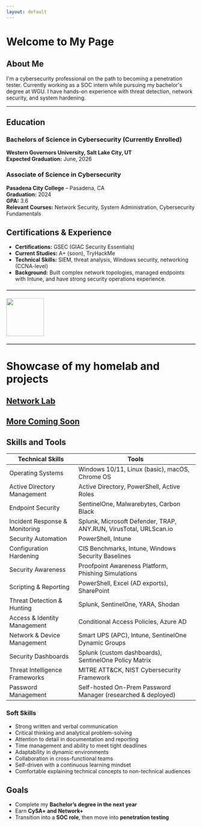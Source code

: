 ```yaml
---
layout: default
---
```


# Welcome to My Page

## About Me  
I'm a cybersecurity professional on the path to becoming a penetration tester. Currently working as a SOC intern while pursuing my bachelor's degree at WGU. I have hands-on experience with threat detection, network security, and system hardening.

--- 

## Education

### Bachelors of Science in Cybersecurity (Currently Enrolled)  
**Western Governors University, Salt Lake City, UT**  
**Expected Graduation:** June, 2026

### Associate of Science in Cybersecurity  
**Pasadena City College** – Pasadena, CA  
**Graduation:** 2024  
**GPA:** 3.6  
**Relevant Courses:** Network Security, System Administration, Cybersecurity Fundamentals

## Certifications & Experience  
- **Certifications:** GSEC (GIAC Security Essentials)  
- **Current Studies:** A+ (soon), TryHackMe
- **Technical Skills:** SIEM, threat analysis, Windows security, networking (CCNA-level)  
- **Background:** Built complex network topologies, managed endpoints with Intune, and have strong security operations experience.

<hr style="border: 1px solid #ccc; margin: 20px 0;">

<div style="display: flex; gap 100px;">
  <a href="https://www.credly.com/badges/eda603c2-8af8-485f-84f9-8b2901f35842/public_url">
    <img src="https://images.credly.com/size/110x110/images/8e6bde54-8a33-4ec0-9d70-90fcde581bcf/image.png" style="width: 100px; height:100px;">
  </a>
</div>

<hr style="border: 1px solid #ccc; margin: 20px 0;">

# Showcase of my homelab and projects
## [Network Lab](./projects/network-lab.html)
## [More Coming Soon]()

<h2>Skills and Tools</h2>

<table>
  <thead>
    <tr>
      <th>Technical Skills</th>
      <th>Tools</th>
    </tr>
  </thead>
  <tbody>
    <tr>
      <td>Operating Systems</td>
      <td>Windows 10/11, Linux (basic), macOS, Chrome OS</td>
    </tr>
    <tr>
      <td>Active Directory Management</td>
      <td>Active Directory, PowerShell, Active Roles</td>
    </tr>
    <tr>
      <td>Endpoint Security</td>
      <td>SentinelOne, Malwarebytes, Carbon Black</td>
    </tr>
    <tr>
      <td>Incident Response &amp; Monitoring</td>
      <td>Splunk, Microsoft Defender, TRAP, ANY.RUN, VirusTotal, URLScan.io</td>
    </tr>
    <tr>
      <td>Security Automation</td>
      <td>PowerShell, Intune</td>
    </tr>
    <tr>
      <td>Configuration Hardening</td>
      <td>CIS Benchmarks, Intune, Windows Security Baselines</td>
    </tr>
    <tr>
      <td>Security Awareness</td>
      <td>Proofpoint Awareness Platform, Phishing Simulations</td>
    </tr>
    <tr>
      <td>Scripting &amp; Reporting</td>
      <td>PowerShell, Excel (AD exports), SharePoint</td>
    </tr>
    <tr>
      <td>Threat Detection &amp; Hunting</td>
      <td>Splunk, SentinelOne, YARA, Shodan</td>
    </tr>
    <tr>
      <td>Access &amp; Identity Management</td>
      <td>Conditional Access Policies, Azure AD</td>
    </tr>
    <tr>
      <td>Network &amp; Device Management</td>
      <td>Smart UPS (APC), Intune, SentinelOne Dynamic Groups</td>
    </tr>
    <tr>
      <td>Security Dashboards</td>
      <td>Splunk (custom dashboards), SentinelOne Policy Matrix</td>
    </tr>
    <tr>
      <td>Threat Intelligence Frameworks</td>
      <td>MITRE ATT&amp;CK, NIST Cybersecurity Framework</td>
    </tr>
    <tr>
      <td>Password Management</td>
      <td>Self-hosted On-Prem Password Manager (researched &amp; deployed)</td>
    </tr>
  </tbody>
</table>

### Soft Skills

- Strong written and verbal communication
- Critical thinking and analytical problem-solving
- Attention to detail in documentation and reporting
- Time management and ability to meet tight deadlines
- Adaptability in dynamic environments
- Collaboration in cross-functional teams
- Self-driven with a continuous learning mindset
- Comfortable explaining technical concepts to non-technical audiences


## Goals  
- Complete my **Bachelor’s degree in the next year**  
- Earn **CySA+ and Network+**  
- Transition into a **SOC role**, then move into **penetration testing**

